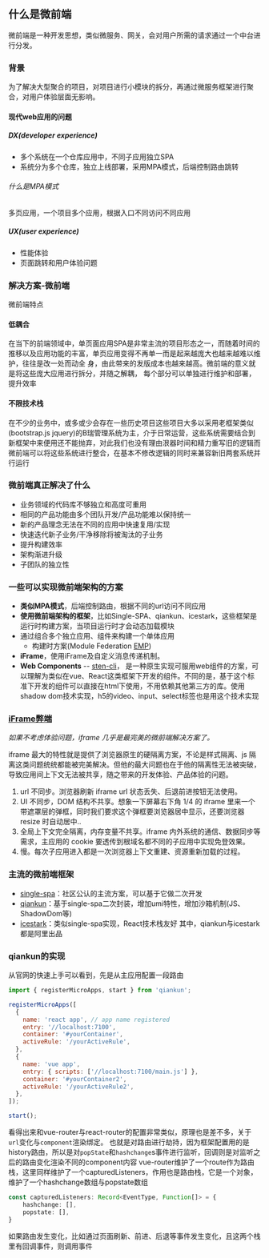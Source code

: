 ## 什么是微前端

微前端是一种开发思想，类似微服务、网关，会对用户所需的请求通过一个中台进行分发。

### 背景
为了解决大型聚合的项目，对项目进行小模块的拆分，再通过微服务框架进行聚合，对用户体验层面无影响。

#### 现代web应用的问题
##### DX(developer experience)
- 多个系统在一个仓库应用中，不同子应用独立SPA
- 系统分为多个仓库，独立上线部署，采用MPA模式，后端控制路由跳转
###### 什么是MPA模式
多页应用，一个项目多个应用，根据入口不同访问不同应用
##### UX(user experience)
- 性能体验
- 页面跳转和用户体验问题
### 解决方案-微前端
微前端特点
#### 低耦合
在当下的前端领域中，单页面应用SPA是非常主流的项目形态之一，而随着时间的推移以及应用功能的丰富，单页应用变得不再单一而是起来越庞大也越来越难以维护，往往是改一处而动全
身，由此带来的发版成本也越来越高。微前端的意义就是将这些庞大应用进行拆分，并随之解耦，
每个部分可以单独进行维护和部署，提升效率
#### 不限技术栈
在不少的业务中，或多或少会存在一些历史项目这些项目大多以采用老框架类似(bootstrap.js jquery)的B瑞管理系统为主，介于日常运营，这些系统需要结合到新框架中来便用还不能抛弃，对此我们也没有理由泿器时间和精力重写旧的逻辑而微前端可以将这些系统进行整合，在基本不修改逻辑的同时来兼容新旧两套系统并行运行
### 微前端真正解决了什么
- 业务领域的代码库不够独立和高度可重用
- 相同的产品功能由多个团队开发/产品功能难以保持统一
- 新的产品理念无法在不同的应用中快速复用/实现
- 快速迭代新子业务/干净移除将被淘汰的子业务
- 提升构建效率
- 架构渐进升级
- 子团队的独立性

### 一些可以实现微前端架构的方案
- **类似MPA模式**，后端控制路由，根据不同的url访问不同应用
- **使用微前端架构的框架**，比如Single-SPA、qiankun、icestark，这些框架是运行时构建方案，当项目运行时才会动态加载模块
- 通过组合多个独立应用、组件来构建一个单体应用
	- 构建时方案(Module Federation [EMP](https://github.com/efoxTeam/emp))
- **iFrame**，使用iFrame及自定义消息传递机制。
- **Web Components** -- [sten-cli](https://stenciljs.com/docs/getting-started)， 是一种原生实现可服用web组件的方案，可以理解为类似在vue、React这类框架下开发的组件。不同的是，基于这个标准下开发的组件可以直接在html下使用，不用依赖其他第三方的库。使用shadow dom技术实现，h5的video、input、select标签也是用这个技术实现

### [iFrame弊端](https://www.yuque.com/kuitos/gky7yw/gesexv)
_如果不考虑体验问题，iframe 几乎是最完美的微前端解决方案了。_

iframe 最大的特性就是提供了浏览器原生的硬隔离方案，不论是样式隔离、js 隔离这类问题统统都能被完美解决。但他的最大问题也在于他的隔离性无法被突破，导致应用间上下文无法被共享，随之带来的开发体验、产品体验的问题。
1.  url 不同步。浏览器刷新 iframe url 状态丢失、后退前进按钮无法使用。
2.  UI 不同步，DOM 结构不共享。想象一下屏幕右下角 1/4 的 iframe 里来一个带遮罩层的弹框，同时我们要求这个弹框要浏览器居中显示，还要浏览器 resize 时自动居中..
3.  全局上下文完全隔离，内存变量不共享。iframe 内外系统的通信、数据同步等需求，主应用的 cookie 要透传到根域名都不同的子应用中实现免登效果。
4.  慢。每次子应用进入都是一次浏览器上下文重建、资源重新加载的过程。

### 主流的微前端框架
- [single-spa](https://github.com/single-spa/single-spa)：社区公认的主流方案，可以基于它做二次开发
- [qiankun](https://qiankun.umijs.org/zh/guide)：基于single-spa二次封装，增加umi特性，增加沙箱机制(JS、ShadowDom等)
- [icestark](https://v3.ice.work/)：类似single-spa实现，React技术栈友好
其中，qiankun与icestark都是阿里出品
### qiankun的实现
从官网的快速上手可以看到，先是从主应用配置一段路由
```js
import { registerMicroApps, start } from 'qiankun';

registerMicroApps([
  {
    name: 'react app', // app name registered
    entry: '//localhost:7100',
    container: '#yourContainer',
    activeRule: '/yourActiveRule',
  },
  {
    name: 'vue app',
    entry: { scripts: ['//localhost:7100/main.js'] },
    container: '#yourContainer2',
    activeRule: '/yourActiveRule2',
  },
]);

start();
```
看得出来和vue-router与react-router的配置非常类似，原理也是差不多，关于`url`变化与`component`渲染绑定。
也就是对路由进行劫持，因为框架配置用的是history路由，所以是对`popState`和`hashchange`s事件进行监听，回调则是对监听之后的路由变化渲染不同的component内容
vue-router维护了一个route作为路由栈，这里同样维护了一个capturedListeners，作用也是路由栈，它是一个对象，维护了一个hashchange数组与popstate数组
```ts
const capturedListeners: Record<EventType, Function[]> = {
	hashchange: [],
	popstate: [],
}
```
如果路由发生变化，比如通过页面刷新、前进、后退等事件发生变化，且这两个栈里有回调事件，则调用事件